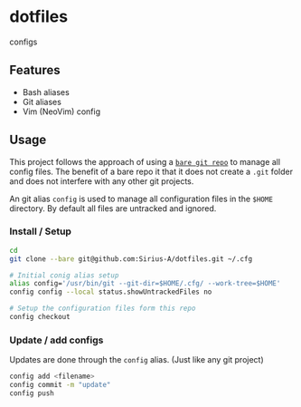 # dotfiles

configs

## Features
- Bash aliases
- Git aliases
- Vim (NeoVim) config

## Usage

This project follows the approach of using a [`bare git repo`](http://www.saintsjd.com/2011/01/what-is-a-bare-git-repository/)
to manage all config files. The benefit of a bare repo it that it does not create a `.git` folder and does not interfere with any other git projects.

An git alias `config` is used to manage all configuration files in the `$HOME` directory. By default all files are untracked and ignored.

### Install / Setup

``` sh
cd
git clone --bare git@github.com:Sirius-A/dotfiles.git ~/.cfg

# Initial conig alias setup
alias config='/usr/bin/git --git-dir=$HOME/.cfg/ --work-tree=$HOME'
config config --local status.showUntrackedFiles no

# Setup the configuration files form this repo
config checkout   
```

### Update / add configs

Updates are done through the `config` alias. (Just like any git project)

``` sh
config add <filename>
config commit -m "update"
config push
```


